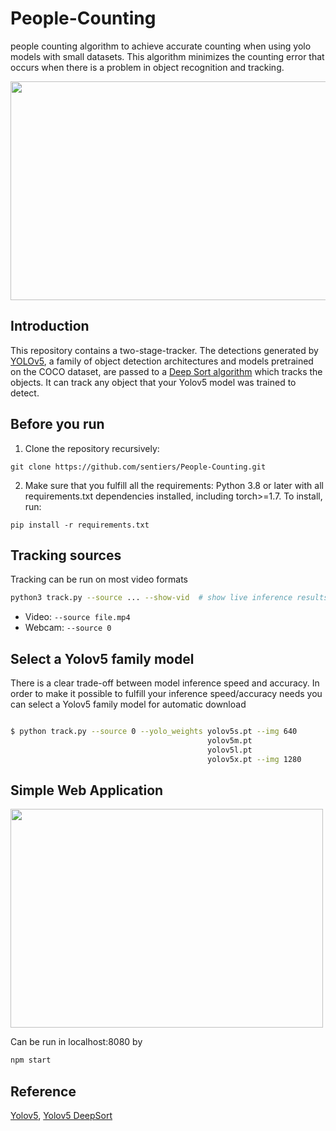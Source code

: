 # People-Counting
people counting algorithm to achieve accurate counting when using yolo models with small datasets. This algorithm minimizes the counting error that occurs when there is a problem in object recognition and tracking.

<img src="https://user-images.githubusercontent.com/50966325/145721226-d8996a18-f6a1-45e4-beea-ff6105e94684.PNG"  width="600" height="350"/>

## Introduction

This repository contains a two-stage-tracker. The detections generated by [YOLOv5](https://github.com/ultralytics/yolov5), a family of object detection architectures and models pretrained on the COCO dataset, are passed to a [Deep Sort algorithm](https://github.com/ZQPei/deep_sort_pytorch) which tracks the objects. It can track any object that your Yolov5 model was trained to detect.


## Before you run

1. Clone the repository recursively:

`git clone https://github.com/sentiers/People-Counting.git`


2. Make sure that you fulfill all the requirements: Python 3.8 or later with all requirements.txt dependencies installed, including torch>=1.7. To install, run:

`pip install -r requirements.txt`


## Tracking sources

Tracking can be run on most video formats

```bash
python3 track.py --source ... --show-vid  # show live inference results as well
```

- Video:  `--source file.mp4`
- Webcam:  `--source 0`


## Select a Yolov5 family model

There is a clear trade-off between model inference speed and accuracy. In order to make it possible to fulfill your inference speed/accuracy needs
you can select a Yolov5 family model for automatic download

```bash

$ python track.py --source 0 --yolo_weights yolov5s.pt --img 640
                                            yolov5m.pt
                                            yolov5l.pt 
                                            yolov5x.pt --img 1280
```


## Simple Web Application

<img src="https://user-images.githubusercontent.com/50966325/145721390-89d9eb51-718f-4137-b2e1-f7af0d15e507.PNG"  width="500" height="350"/>

Can be run in localhost:8080 by 

```bash
npm start
```

## Reference
<a href='https://github.com/ultralytics/yolov5'>Yolov5</a>, <a href='https://github.com/mikel-brostrom/Yolov5_DeepSort_Pytorch'>Yolov5 DeepSort</a>
